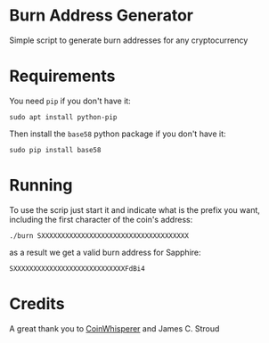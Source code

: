 # Burn Address Generator
Simple script to generate burn addresses for any cryptocurrency

# Requirements
You need `pip` if you don't have it:

```
sudo apt install python-pip
```
Then install the `base58` python package if you don't have it:
```
sudo pip install base58
```
# Running
To use the scrip just start it and indicate what is the prefix you want, including the first character of the coin's address:
```
./burn SXXXXXXXXXXXXXXXXXXXXXXXXXXXXXXXXXXXXX
```
as a result we get a valid burn address for Sapphire: 
```
SXXXXXXXXXXXXXXXXXXXXXXXXXXXXFdBi4
```
# Credits
A great thank you to [CoinWhisperer](https://gist.github.com/CoinWhisperer/6d673f1f3d13da1611cd) and James C. Stroud
